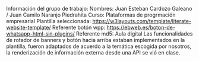 Información del grupo de trabajo:
Nombres: Juan Esteban Cardozo Galeano / Juan Camilo Naranjo Piedrahita
Curso: Plataformas de progrmación empresarial
Plantilla seleccionada: https://w3layouts.com/template/literate-website-template/
Referente botón wpp: https://ebweb.es/boton-de-whatsapp-html-sin-plugins/
Referente md5: Aula digital
Las funcionalidades de rotador de banners y botón hacia arriba estaban implementados en la plantilla, fueron adaptados de acuerdo a la temática escogida por nosotros,
la renderización de información externa desde una API se vió en clase.
